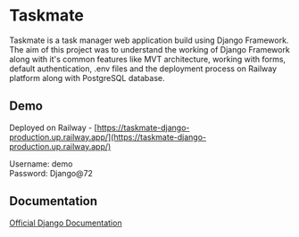 # Taskmate

Taskmate is a task manager web application build using Django Framework. The aim of this project was to understand the working of Django Framework along with it's common features like MVT architecture, working with forms, default authentication, .env files and the deployment process on Railway platform along with PostgreSQL database.


## Demo

Deployed on Railway - [https://taskmate-django-production.up.railway.app/](https://taskmate-django-production.up.railway.app/)

Username: demo  
Password: Django@72

  
## Documentation

[Official Django Documentation](https://www.djangoproject.com/)

